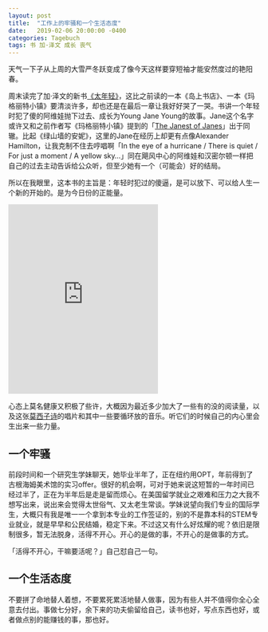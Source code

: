 ```yaml
---
layout: post
title:  "工作上的牢骚和一个生活态度"
date:   2019-02-06 20:00:00 -0400
categories: Tagebuch
tags: 书 加·泽文 成长 丧气
---
```


天气一下子从上周的大雪严冬跃变成了像今天这样要穿短袖才能安然度过的艳阳春。

周末读完了加·泽文的新书[《太年轻》](https://book.douban.com/subject/30161866/)，这比之前读的一本《岛上书店》、一本《玛格丽特小镇》要清淡许多，却也还是在最后一章让我好好哭了一哭。书讲一个年轻时犯了傻的阿维娃抛下过去、成长为Young Jane Young的故事。Jane这个名字或许又和之前作者写《玛格丽特小镇》提到的「[The Janest of Janes](https://arslongalonga.wordpress.com/2018/07/30/%e3%80%90%e8%af%91%e3%80%91%e6%9c%80%e7%ae%80%e7%9a%84%e7%ae%80%ef%bc%9a%e5%85%b3%e4%ba%8e%e3%80%8a%e7%8e%9b%e6%a0%bc%e4%b8%bd%e7%89%b9%e5%b0%8f%e9%95%87%e3%80%8b%e7%9a%84%e7%81%b5%e6%84%9f%e6%9d%a5/)」出于同辙。比起《绿山墙的安妮》，这里的Jane在经历上却更有点像Alexander Hamilton，让我克制不住去哼唱啊「In the eye of a hurricane / There is quiet / For just a moment / A yellow sky…」同在飓风中心的阿维娃和汉密尔顿一样把自己的过去主动告诉给公众听，但至少她有一个（可能会）好的结局。

所以在我眼里，这本书的主旨是：年轻时犯过的傻逼，是可以放下、可以给人生一个新的开始的。是为今日份的正能量。

<iframe src="https://open.spotify.com/embed/track/4ldSMX4Z9RoplzMyrQki8G" width="300" height="380" frameborder="0" allowtransparency="true" allow="encrypted-media"></iframe>

心态上莫名健康又积极了些许，大概因为最近多少加大了一些有的没的阅读量，以及这张[莫西子诗](https://music.douban.com/subject/30249881/)的唱片和其中一些要循环放的音乐。听它们的时候自己的内心里会生出来一些力量。

## 一个牢骚

前段时间和一个研究生学妹聊天，她毕业半年了，正在纽约用OPT，年前得到了古根海姆美术馆的实习offer。很好的机会啊，可对于她来说这短暂的一年时间已经过半了，正在为半年后是走是留而烦心。在美国留学就业之艰难和压力之大我不想写出来，说出来会觉得太世俗气、又太老生常谈。学妹说望向我们专业的国际学生，大概只有我是唯一一个拿到本专业的工作签证的，别的不是靠本科的STEM专业就业，就是早早和公民结婚，稳定下来。不过这又有什么好炫耀的呢？依旧是限制很多，暂无法脱身，活得不开心。开心的是做的事，不开心的是做事的方式。

「活得不开心，干嘛要活呢？」自己怼自己一句。

## 一个生活态度

不要拼了命地替人着想，不要累死累活地替人做事，因为有些人并不值得你全心全意去付出。事做七分好，余下来的功夫偷留给自己，读书也好，写点东西也好，或者做点别的能赚钱的事，那也好。